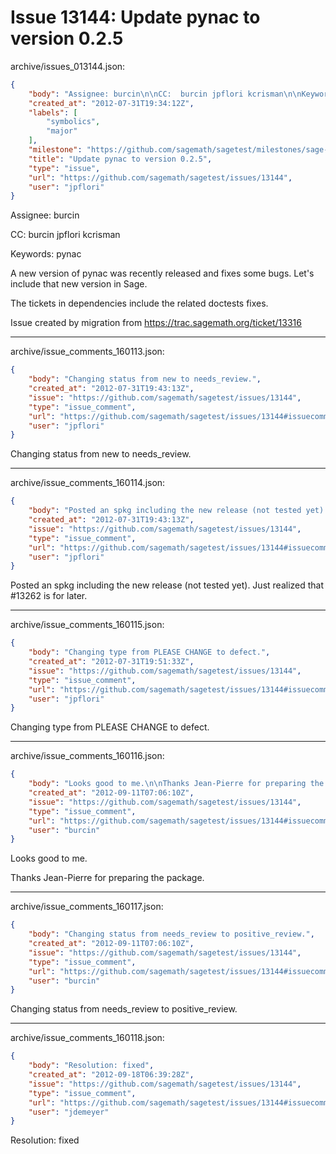 # Issue 13144: Update pynac to version 0.2.5

archive/issues_013144.json:
```json
{
    "body": "Assignee: burcin\n\nCC:  burcin jpflori kcrisman\n\nKeywords: pynac\n\nA new version of pynac was recently released and fixes some bugs.\nLet's include that new version in Sage.\n\nThe tickets in dependencies include the related doctests fixes.\n\nIssue created by migration from https://trac.sagemath.org/ticket/13316\n\n",
    "created_at": "2012-07-31T19:34:12Z",
    "labels": [
        "symbolics",
        "major"
    ],
    "milestone": "https://github.com/sagemath/sagetest/milestones/sage-5.4",
    "title": "Update pynac to version 0.2.5",
    "type": "issue",
    "url": "https://github.com/sagemath/sagetest/issues/13144",
    "user": "jpflori"
}
```
Assignee: burcin

CC:  burcin jpflori kcrisman

Keywords: pynac

A new version of pynac was recently released and fixes some bugs.
Let's include that new version in Sage.

The tickets in dependencies include the related doctests fixes.

Issue created by migration from https://trac.sagemath.org/ticket/13316





---

archive/issue_comments_160113.json:
```json
{
    "body": "Changing status from new to needs_review.",
    "created_at": "2012-07-31T19:43:13Z",
    "issue": "https://github.com/sagemath/sagetest/issues/13144",
    "type": "issue_comment",
    "url": "https://github.com/sagemath/sagetest/issues/13144#issuecomment-160113",
    "user": "jpflori"
}
```

Changing status from new to needs_review.



---

archive/issue_comments_160114.json:
```json
{
    "body": "Posted an spkg including the new release (not tested yet).\nJust realized that #13262 is for later.",
    "created_at": "2012-07-31T19:43:13Z",
    "issue": "https://github.com/sagemath/sagetest/issues/13144",
    "type": "issue_comment",
    "url": "https://github.com/sagemath/sagetest/issues/13144#issuecomment-160114",
    "user": "jpflori"
}
```

Posted an spkg including the new release (not tested yet).
Just realized that #13262 is for later.



---

archive/issue_comments_160115.json:
```json
{
    "body": "Changing type from PLEASE CHANGE to defect.",
    "created_at": "2012-07-31T19:51:33Z",
    "issue": "https://github.com/sagemath/sagetest/issues/13144",
    "type": "issue_comment",
    "url": "https://github.com/sagemath/sagetest/issues/13144#issuecomment-160115",
    "user": "jpflori"
}
```

Changing type from PLEASE CHANGE to defect.



---

archive/issue_comments_160116.json:
```json
{
    "body": "Looks good to me.\n\nThanks Jean-Pierre for preparing the package.",
    "created_at": "2012-09-11T07:06:10Z",
    "issue": "https://github.com/sagemath/sagetest/issues/13144",
    "type": "issue_comment",
    "url": "https://github.com/sagemath/sagetest/issues/13144#issuecomment-160116",
    "user": "burcin"
}
```

Looks good to me.

Thanks Jean-Pierre for preparing the package.



---

archive/issue_comments_160117.json:
```json
{
    "body": "Changing status from needs_review to positive_review.",
    "created_at": "2012-09-11T07:06:10Z",
    "issue": "https://github.com/sagemath/sagetest/issues/13144",
    "type": "issue_comment",
    "url": "https://github.com/sagemath/sagetest/issues/13144#issuecomment-160117",
    "user": "burcin"
}
```

Changing status from needs_review to positive_review.



---

archive/issue_comments_160118.json:
```json
{
    "body": "Resolution: fixed",
    "created_at": "2012-09-18T06:39:28Z",
    "issue": "https://github.com/sagemath/sagetest/issues/13144",
    "type": "issue_comment",
    "url": "https://github.com/sagemath/sagetest/issues/13144#issuecomment-160118",
    "user": "jdemeyer"
}
```

Resolution: fixed
